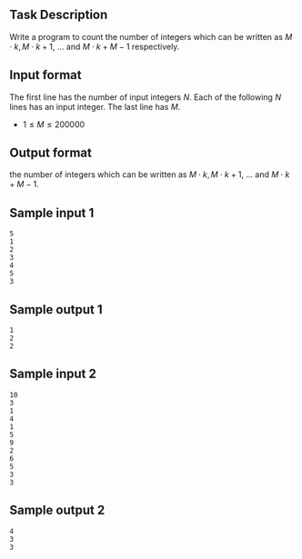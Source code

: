 ## Task Description ##

Write a program to count the number of integers which can be written as $M\cdot k, M\cdot k + 1,$ ... and $M\cdot k + M - 1$ respectively.

## Input format ##

The first line has the number of input integers $N$. Each of the following $N$ lines has an input integer. The last line has $M$.

* $1\le M \le 200000$

## Output format ##

the number of integers which can be written as $M\cdot k, M\cdot k + 1,$ ... and $M\cdot k + M - 1$.
## Sample input 1 ##
```
5
1
2
3
4
5
3
```

## Sample output 1 ##
```
1
2
2
```
## Sample input 2 ##
```
10
3
1
4
1
5
9
2
6
5
3
3
```
## Sample output 2 ##
```
4
3
3
```
